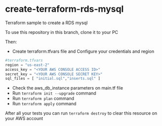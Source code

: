 # create-terraform-rds-mysql
Terraform sample to create a RDS mysql 

To use this repository in this branch, clone it to your PC

Then:
* Create terraform.tfvars file and Configure your credentials and region 
```terraform
#terraform.tfvars
region = "us-east-2"
access_key = "<YOUR AWS CONSOLE ACCESS ID>"
secret_key = "<YOUR AWS CONSOLE SECRET KEY>"
sql_files = [ "initial.sql","inserts.sql" ]
```
* Check the aws_db_instance parameters on main.tf file
* Run `terraform init --upgrade` command
* Run `terraform plan` command
* Run `terraform apply` command

After all your tests you can run `terraform destroy` to clear this resource on your AWS account
